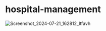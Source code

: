 ﻿# hospital-management
![Screenshot_2024-07-21_162812_ltfavh](https://github.com/user-attachments/assets/15f95edc-5868-4aaf-8b1e-2a24fb876a62)
